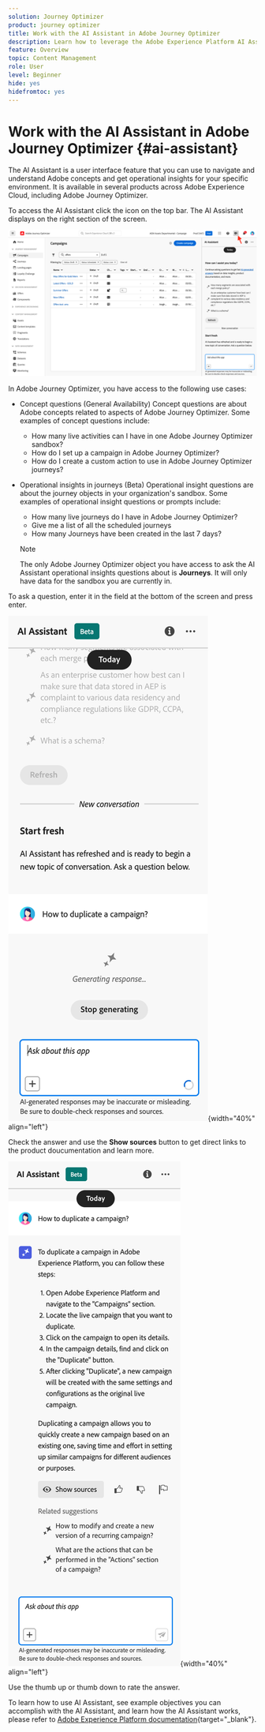 ```yaml
---
solution: Journey Optimizer
product: journey optimizer
title: Work with the AI Assistant in Adobe Journey Optimizer 
description: Learn how to leverage the Adobe Experience Platform AI Assistant in Adobe Journeys Optimizer.
feature: Overview
topic: Content Management
role: User
level: Beginner
hide: yes
hidefromtoc: yes
---
```

# Work with the AI Assistant in Adobe Journey Optimizer {#ai-assistant}

The AI Assistant is a user interface feature that you can use to navigate and understand Adobe concepts and get operational insights for your specific environment. It is available in several products across Adobe Experience Cloud, including Adobe Journey Optimizer.

To access the AI Assistant click the icon on the top bar. The AI Assistant displays on the right section of the screen.

![](assets/do-not-localize/ai-assistant-open.png)

In Adobe Journey Optimizer, you have access to the following use cases:

* Concept questions (General Availability)
    Concept questions are about Adobe concepts related to aspects of Adobe Journey Optimizer. Some examples of concept questions include:

    * How many live activities can I have in one Adobe Journey Optimizer sandbox?
    * How do I set up a campaign in Adobe Journey Optimizer?
    * How do I create a custom action to use in Adobe Journey Optimizer journeys?


* Operational insights in journeys (Beta)
    Operational insight questions are about the journey objects in your organization's sandbox. Some examples of operational insight questions or prompts include:

    * How many live journeys do I have in Adobe Journey Optimizer?
    * Give me a list of all the scheduled journeys
    * How many Journeys have been created in the last 7 days?

    >[!NOTE]
    >
    >The only Adobe Journey Optimizer object you have access to ask the AI Assistant operational insights questions about is **Journeys**. It will only have data for the sandbox you are currently in.


To ask a question, enter it in the field at the bottom of the screen and press enter.

![](assets/do-not-localize/ai-assistant-ask.png){width="40%" align="left"}

Check the answer and use the **Show sources** button to get direct links to the product doucumentation and learn more.

![](assets/do-not-localize/ai-assistant-answer.png){width="40%" align="left"}

Use the thumb up or thumb down to rate the answer.

To learn how to use AI Assistant, see example objectives you can accomplish with the AI Assistant, and learn how the AI Assistant works, please refer to [Adobe Experience Platform documentation](https://experienceleague.adobe.com/en/docs/experience-platform/landing/platform-ui/ai-assistant){target="_blank"}.
